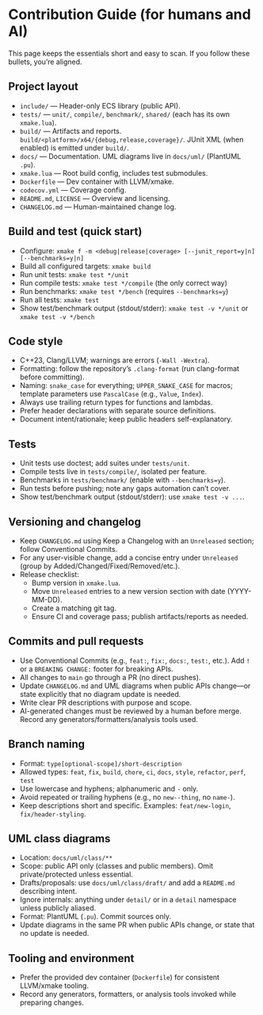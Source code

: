 # Contribution Guide (for humans and AI)

This page keeps the essentials short and easy to scan. If you follow these bullets, you’re aligned.

## Project layout

- `include/` — Header-only ECS library (public API).
- `tests/` — `unit/`, `compile/`, `benchmark/`, `shared/` (each has its own `xmake.lua`).
- `build/` — Artifacts and reports. `build/<platform>/x64/{debug,release,coverage}/`. JUnit XML (when enabled) is emitted under `build/`.
- `docs/` — Documentation. UML diagrams live in `docs/uml/` (PlantUML `.pu`).
- `xmake.lua` — Root build config, includes test submodules.
- `Dockerfile` — Dev container with LLVM/xmake.
- `codecov.yml` — Coverage config.
- `README.md`, `LICENSE` — Overview and licensing.
- `CHANGELOG.md` — Human-maintained change log.

## Build and test (quick start)

- Configure: `xmake f -m <debug|release|coverage> [--junit_report=y|n] [--benchmarks=y|n]`
- Build all configured targets: `xmake build`
- Run unit tests: `xmake test */unit`
- Run compile tests: `xmake test */compile` (the only correct way)
- Run benchmarks: `xmake test */bench` (requires `--benchmarks=y`)
- Run all tests: `xmake test`
- Show test/benchmark output (stdout/stderr): `xmake test -v */unit` or `xmake test -v */bench`

## Code style

- C++23, Clang/LLVM; warnings are errors (`-Wall -Wextra`).
- Formatting: follow the repository’s `.clang-format` (run clang-format before committing).
- Naming: `snake_case` for everything; `UPPER_SNAKE_CASE` for macros; template parameters use `PascalCase` (e.g., `Value`, `Index`).
- Always use trailing return types for functions and lambdas.
- Prefer header declarations with separate source definitions.
- Document intent/rationale; keep public headers self-explanatory.

## Tests

- Unit tests use doctest; add suites under `tests/unit`.
- Compile tests live in `tests/compile/`, isolated per feature.
- Benchmarks in `tests/benchmark/` (enable with `--benchmarks=y`).
- Run tests before pushing; note any gaps automation can’t cover.
- Show test/benchmark output (stdout/stderr): use `xmake test -v ...`.

## Versioning and changelog

- Keep `CHANGELOG.md` using Keep a Changelog with an `Unreleased` section; follow Conventional Commits.
- For any user-visible change, add a concise entry under `Unreleased` (group by Added/Changed/Fixed/Removed/etc.).
- Release checklist:
  - Bump version in `xmake.lua`.
  - Move `Unreleased` entries to a new version section with date (YYYY-MM-DD).
  - Create a matching git tag.
  - Ensure CI and coverage pass; publish artifacts/reports as needed.

## Commits and pull requests

- Use Conventional Commits (e.g., `feat:`, `fix:`, `docs:`, `test:`, etc.). Add `!` or a `BREAKING CHANGE:` footer for breaking APIs.
- All changes to `main` go through a PR (no direct pushes).
- Update `CHANGELOG.md` and UML diagrams when public APIs change—or state explicitly that no diagram update is needed.
- Write clear PR descriptions with purpose and scope.
- AI-generated changes must be reviewed by a human before merge. Record any generators/formatters/analysis tools used.

## Branch naming

- Format: `type[optional-scope]/short-description`
- Allowed types: `feat`, `fix`, `build`, `chore`, `ci`, `docs`, `style`, `refactor`, `perf`, `test`
- Use lowercase and hyphens; alphanumeric and `-` only.
- Avoid repeated or trailing hyphens (e.g., no `new--thing`, no `name-`).
- Keep descriptions short and specific. Examples: `feat/new-login`, `fix/header-styling`.

## UML class diagrams

- Location: `docs/uml/class/**`
- Scope: public API only (classes and public members). Omit private/protected unless essential.
- Drafts/proposals: use `docs/uml/class/draft/` and add a `README.md` describing intent.
- Ignore internals: anything under `detail/` or in a `detail` namespace unless publicly aliased.
- Format: PlantUML (`.pu`). Commit sources only.
- Update diagrams in the same PR when public APIs change, or state that no update is needed.

## Tooling and environment

- Prefer the provided dev container (`Dockerfile`) for consistent LLVM/xmake tooling.
- Record any generators, formatters, or analysis tools invoked while preparing changes.
